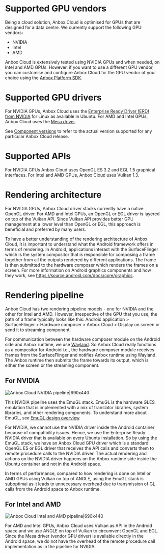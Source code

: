 # Supported GPU vendors

Being a cloud solution, Anbox Cloud is optimised for GPUs that are designed for a data centre. We currently support the following GPU vendors:

* NVIDIA
* Intel
* AMD

Anbox Cloud is extensively tested using NVIDIA GPUs and when needed, on Intel and AMD GPUs. However, if you want to use a different GPU vendor, you can customise and configure Anbox Cloud for the GPU vendor of your choice using the [Anbox Platform SDK](https://anbox-cloud.io/docs/ref/sdks#anbox-platform-sdk).

# Supported GPU drivers

For NVIDIA GPUs, Anbox Cloud uses the [Enterprise Ready Driver (ERD) from NVIDIA](https://help.ubuntu.com/community/NvidiaDriversInstallation) for Linux as available in Ubuntu. 
For AMD and Intel GPUs, Anbox Cloud uses the [Mesa driver](https://www.mesa3d.org/).

See [Component versions](https://anbox-cloud.io/docs/component-versions) to refer to the actual version supported for any particular Anbox Cloud release.

# Supported APIs

For NVIDIA GPUs Anbox Cloud uses OpenGL ES 3.2 and EGL 1.5 graphical interfaces. For Intel and AMD GPUs, Anbox Cloud uses Vulkan 1.3.

# Rendering architecture

For NVIDIA GPUs, Anbox Cloud driver stacks currently have a native OpenGL driver. For AMD and Intel GPUs, an OpenGL or EGL driver is layered on top of the Vulkan API. Since Vulkan API provides better GPU management at a lower level than OpenGL or EGL, this approach is beneficial and preferred by many users.

To have a better understanding of the rendering architecture of Anbox Cloud, it is important to understand what the Android framework offers in terms of rendering. In Android, applications interact with the SurfaceFlinger which is the system compositor that is responsible for composing a frame together from all the outputs rendered by different applications. The frame is then submitted to the hardware composer which renders the frames on a screen. For more information on Android graphics components and how they work, see https://source.android.com/docs/core/graphics. 

# Rendering pipeline

Anbox Cloud has two rendering pipeline models - one for NVIDIA and the other for Intel and AMD. However, irrespective of the GPU that you use, the path of a frame typically looks like this: Android application > SurfaceFlinger > Hardware composer > Anbox Cloud > Display on screen or send it to streaming component.

For communication between the hardware composer module on the Android side and Anbox runtime, we use [Wayland](https://wayland.freedesktop.org/). So Anbox Cloud really functions as a compositor for Android i.e., the hardware composer module receives frames from the SurfaceFlinger and notifies Anbox runtime using Wayland. The Anbox runtime then submits the frame towards its output, which is either the screen or the streaming component.

## For NVIDIA

![Anbox Cloud NVIDIA pipeline|690x440](https://assets.ubuntu.com/v1/3ba1fddd-NVIDIA_pipeline.png)

This NVIDIA pipeline uses the EmuGL stack. EmuGL is the hardware GLES emulation that is implemented with a mix of translator libraries, system libraries, and other rendering components. To understand more about EmuGL, see [EmuGL design overview](https://android.googlesource.com/platform/external/qemu/+/6654d90be28d0059baf854caccd4caf9f7033ccb/android/android-emugl/DESIGN). 

For NVIDIA, we cannot use the NVIDIA driver inside the Android container because of compatibility issues. Hence, we use the Enterprise Ready NVIDIA driver that is available on every Ubuntu installation. So by using the EmuGL stack, we have an Anbox Cloud GPU driver which is a standard OpenGL ES or EGL driver that receives the API calls and converts them to remote procedure calls to the NVIDIA driver. The actual rendering and actions on the NVIDIA driver happens on the Anbox runtime side inside the Ubuntu container and not in the Android space.

In terms of performance, compared to how rendering is done on Intel or AMD GPUs using Vulkan on top of ANGLE, using the EmuGL stack is suboptimal as it leads to unnecessary overhead due to transmission of GL calls from the Android space to Anbox runtime.

## For Intel and AMD

![Anbox Cloud Intel and AMD pipeline|690x440](https://assets.ubuntu.com/v1/7aa9aff1-Intel_AMD_pipeline.png)

For AMD and Intel GPUs, Anbox Cloud uses Vulkan as API in the Android space and we use ANGLE on top of Vulkan to circumvent OpenGL and EGL. Since the Mesa driver (vendor GPU driver) is available directly in the Android space, we do not have the overhead of the remote procedure call implementation as in the pipeline for NVIDIA. 






